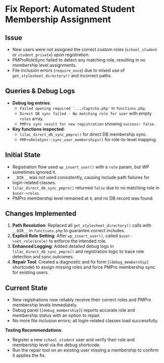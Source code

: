 # Fix Report: Automated Student Membership Assignment

## Issue
- New users were not assigned the correct custom roles (`school_student` or `student_private`) upon registration.
- PMProRoleSync failed to detect any matching role, resulting in no membership level assignments.
- File inclusion errors (`require_once`) due to mixed use of `get_stylesheet_directory()` and incorrect paths.

## Queries & Debug Logs
- **Debug log entries**:
  - `Failed opening required '.../Captcha.php'` in `functions.php`.
  - `Direct DB sync failed - No matching role for user` with empty `roles` array.
  - `PMPro sync result for new registration` showing `success: false`.
- **Key functions inspected**:
  - `lilac_direct_db_sync_pmpro()` for direct DB membership sync.
  - `PMProRoleSync::sync_user_memberships()` for role-to-level mapping.

## Initial State
- Registration flow used `wp_insert_user()` with a `role` param, but WP sometimes ignored it.
- `__DIR__` was not used consistently, causing include path failures for login-related classes.
- `lilac_direct_db_sync_pmpro()` returned `false` due to no matching role in `$user->roles`.
- PMPro membership level remained at `0`, and no DB record was found.

## Changes Implemented
1. **Path Resolution**: Replaced all `get_stylesheet_directory()` calls with `__DIR__` in `functions.php` to guarantee correct includes.
2. **Explicit Role Setting**: After `wp_insert_user()`, called `$user->set_role($role)` to enforce the intended role.
3. **Enhanced Logging**: Added detailed debug logs in `lilac_direct_db_sync_pmpro()` and registration logic to trace role detection and sync outcomes.
4. **Repair Tool**: Created a diagnostic and fix form (`[debug_membership]` shortcode) to assign missing roles and force PMPro membership sync for existing users.

## Current State
- New registrations now reliably receive their correct roles and PMPro membership levels immediately.
- Debug panel (`[debug_membership]`) reports accurate role and membership status with an option to repair.
- No more file inclusion errors; all login-related classes load successfully.

**Testing Recommendations**:
- Register a new `school_student` user and verify their role and membership level via the debug shortcode.
- Run the repair tool on an existing user missing a membership to confirm it applies the fix.
